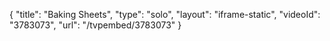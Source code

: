 {
    "title": "Baking Sheets",
    "type": "solo",
    "layout": "iframe-static",
    "videoId": "3783073",
    "url": "\/tvpembed\/3783073"
}